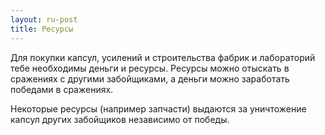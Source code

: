 ```yaml
---
layout: ru-post
title: Ресурсы
---
```


Для покупки капсул, усилений и строительства фабрик и лабораторий тебе необходимы деньги и ресурсы. Ресурсы можно отыскать в сражениях с другими забойщиками, а деньги можно заработать победами в сражениях.

Некоторые ресурсы (например запчасти) выдаются за уничтожение капсул других забойщиков независимо от победы.
